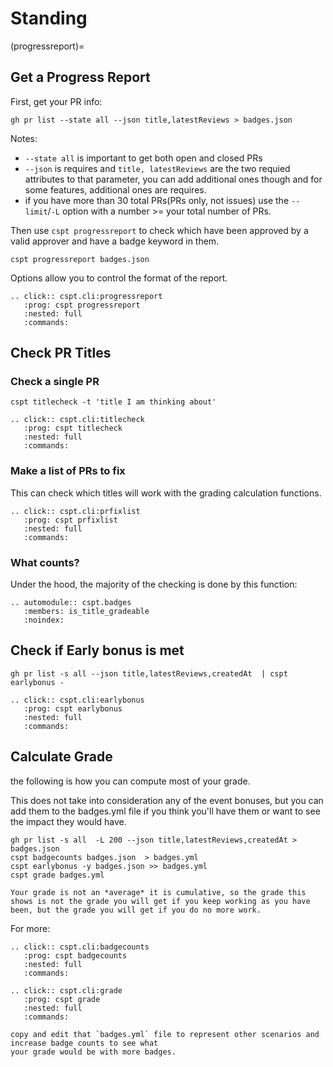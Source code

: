 # Standing


(progressreport)=
## Get a Progress Report

First, get your PR info: 
```
gh pr list --state all --json title,latestReviews > badges.json
```

Notes: 
- `--state all` is important to get both open and closed PRs
- `--json` is requires and `title, latestReviews` are the two requied attributes to that parameter, you can add additional ones though and for some features, additional ones are requires. 
- if you have more than 30 total PRs(PRs only, not issues) use the `--limit`/`-L` option with a number >= your total number of PRs.

Then use `cspt progressreport` to check which have been approved by a valid approver and have a badge keyword in them.

```
cspt progressreport badges.json
```

 Options allow you to control the format of the report. 

```{eval-rst}
.. click:: cspt.cli:progressreport
   :prog: cspt progressreport
   :nested: full
   :commands:

```


## Check PR Titles

### Check a single PR

```
cspt titlecheck -t 'title I am thinking about'
```


```{eval-rst}
.. click:: cspt.cli:titlecheck
   :prog: cspt titlecheck
   :nested: full
   :commands:

```


### Make a list of PRs to fix
This can check which titles will work with the grading calculation functions. 

```{eval-rst}
.. click:: cspt.cli:prfixlist
   :prog: cspt prfixlist
   :nested: full
   :commands:

```

### What counts?
Under the hood, the majority of the checking is done by this function: 

```{eval-rst}
.. automodule:: cspt.badges
   :members: is_title_gradeable
   :noindex:
```

## Check if Early bonus is met


```
gh pr list -s all --json title,latestReviews,createdAt  | cspt earlybonus -
```


```{eval-rst}
.. click:: cspt.cli:earlybonus
   :prog: cspt earlybonus
   :nested: full
   :commands:

```

## Calculate Grade 

the following is how you can compute most of your grade.  

This does not take into consideration any of the event bonuses, but you can add them to the badges.yml file if you think you'll have them or want to see the impact they would have. 


```
gh pr list -s all  -L 200 --json title,latestReviews,createdAt > badges.json
cspt badgecounts badges.json  > badges.yml
cspt earlybonus -y badges.json >> badges.yml
cspt grade badges.yml 
```

```{warning}
Your grade is not an *average* it is cumulative, so the grade this shows is not the grade you will get if you keep working as you have been, but the grade you will get if you do no more work. 
```

For more: 

```{eval-rst}
.. click:: cspt.cli:badgecounts
   :prog: cspt badgecounts
   :nested: full
   :commands:

```

```{eval-rst}
.. click:: cspt.cli:grade
   :prog: cspt grade
   :nested: full
   :commands:

```

```{tip}
copy and edit that `badges.yml` file to represent other scenarios and increase badge counts to see what 
your grade would be with more badges.
```